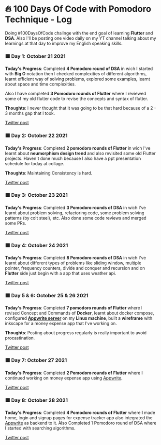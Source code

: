 # 🔥 100 Days Of Code with Pomodoro Technique - Log

Doing #100DaysOfCode challnge with the end goal of learning **Flutter** and **DSA**. Also I'll be posting one video daily on my YT channel talking about my learnings at that day to improve my  English speaking skills.

### 🟩 Day 1: October 21 2021

**Today's Progress**: Completed **4 Pomodoro round of DSA** in wich I started with **Big O** notation then I checked complexities of different algorithms, learnt efficient way of solving problems, explored some examples, learnt about space and time complexities.

Also I have completed **3 Pomodoro rounds of Flutter** where I reviewed some of my old flutter code to revise the concepts and syntax of flutter. 

**Thoughts**: I never thought that it was going to be that hard because of a 2 - 3 months gap that I took.

[Twitter post](https://twitter.com/ankushsgandhi/status/1451033687051538441)

### 🟩 Day 2: October 22 2021

**Today's Progress**: Completed **2 pomodoro rounds of Flutter** in wich I've learnt about **neumorphism design trend** and also revisited some old Flutter projects. Haven't done much because I also have a ppt presentation schedule for today at collage.

**Thoughts**: Maintaining Consistency is hard.

[Twitter post](https://twitter.com/ankushsgandhi/status/1451601072284311556)

### 🟩 Day 3: October 23 2021

**Today's Progress**: Completed **3 Pomodoro rounds of DSA** in wich I've learnt about problem solving, refactoring code, some problem solving patterns (by colt steel), etc. Also done some code reviews and merged some PRs.

[Twitter post](https://twitter.com/ankushsgandhi/status/1452008000508493827)

### 🟩 Day 4: October 24 2021

**Today's Progress**: Completed **8 Pomodoro rounds of DSA** in wich I've learnt about different types of problems like sliding window, multiple pointer, frequency counters, divide and conquer and recursion and on **Flutter** side just begin with a app that uses weather api.

[Twitter post](https://twitter.com/ankushsgandhi/status/1452328287791984648)

### 🟩 Day 5 & 6: October 25 & 26 2021

**Today's Progress**: Completed **7 pomodoro rounds of Flutter** where I revised Concept and Commands of **Docker**, learnt about docker compose, configured [**Appwrite server**](https://appwrite.io/) on my **Linux machine**, built a **wireframe** with inkscape for a money expense app that I've working on.

**Thoughts**: Posting about progress regularly is really important to avoid procastination.

[Twitter post](https://twitter.com/ankushsgandhi/status/1453057529248768006)

### 🟩 Day 7: October 27 2021

**Today's Progress**: Completed **2 Pomodoro rounds of Flutter** where I continued working on money expense app using [Appwrite](https://appwrite.io/).

[Twitter post](https://twitter.com/ankushsgandhi/status/1453436825108844544)

### 🟩 Day 8: October 28 2021

**Today's Progress**: Completed **4 Pomodoro rounds of Flutter** where I made home, login and signup pages for expense tracker app also integrated the 
[Appwrite](https://appwrite.io/) as backend to it. Also Completed 1 Pomodoro round of DSA where I started with searching algorithms.

[Twitter post](https://twitter.com/ankushsgandhi/status/1453831232781885442)
